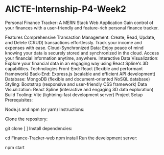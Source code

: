 # AICTE-Internship-P4-Week2
Personal Finance Tracker: A MERN Stack Web Application
Gain control of your finances with a user-friendly and feature-rich personal finance tracker.

Features
Comprehensive Transaction Management: Create, Read, Update, and Delete (CRUD) transactions effortlessly. Track your income and expenses with ease.
Cloud-Synchronized Data: Enjoy peace of mind knowing your data is securely stored and synchronized in the cloud. Access your financial information anytime, anywhere.
Interactive Data Visualization: Explore your financial data in an engaging way using React Spline's 3D capabilities.
Technologies
Front-End: React (flexible and performant framework)
Back-End: Express.js (scalable and efficient API development)
Database: MongoDB (flexible and document-oriented NoSQL database)
Styling: Bootstrap (responsive and user-friendly CSS framework)
Data Visualization: React Spline (interactive and engaging 3D data exploration)
Build Tooling: Vite (lightning-fast development server)
Project Setup
Prerequisites:

Node.js and npm (or yarn)
Instructions:

Clone the repository:

git clone [ ]
Install dependencies:

cd Finance-Tracker-web
npm install
Run the development server:

npm start
